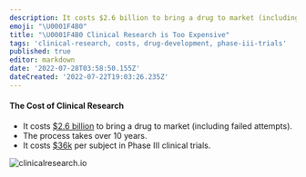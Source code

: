 ```yaml
---
description: It costs $2.6 billion to bring a drug to market (including failed attempts).
emoji: "\U0001F4B0"
title: "\U0001F4B0 Clinical Research is Too Expensive"
tags: 'clinical-research, costs, drug-development, phase-iii-trials'
published: true
editor: markdown
date: '2022-07-28T03:58:50.155Z'
dateCreated: '2022-07-22T19:03:26.235Z'
---
```


#### The Cost of Clinical Research

* It costs [$2.6 billion](https://www.semanticscholar.org/paper/Innovation-in-the-pharmaceutical-industry%3A-New-of-DiMasi-Grabowski/3275f31c072ac11c6ca7a5260bd535720f07df41) to bring a drug to market (including failed attempts).
* The process takes over 10 years.
* It costs [$36k](https://www.clinicalleader.com/doc/getting-a-handle-on-clinical-trial-costs-0001) per subject in Phase III clinical trials.

&#x20;

![clinicalresearch.io](https://static.crowdsourcingcures.org/img/cost-of-clinical-trials.png)



